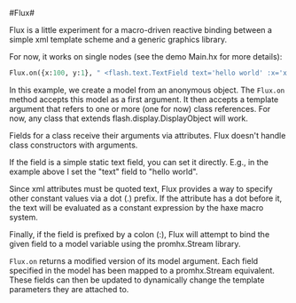 #Flux#

Flux is a little experiment for a macro-driven reactive binding between  a
simple xml template scheme and a generic graphics library.

For now, it works on single nodes (see the demo Main.hx for more details):

```haxe
Flux.on({x:100, y:1}, " <flash.text.TextField text='hello world' :x='x' .y='4'/> ");
```

In this example, we create a model from an anonymous object.  The ```Flux.on```
method accepts this model as a first argument.  It then accepts a template
argument that refers to one or more (one for now) class references. For now,
any class that extends flash.display.DisplayObject will work.

Fields for a class receive their arguments via attributes.  Flux doesn't handle 
class constructors with arguments.

If the field is a simple static text field, you can set it directly.  E.g.,
in the example above I set the "text" field to "hello world".

Since xml attributes must be quoted text, Flux provides a way to specify other
constant values via a dot (.) prefix.  If the attribute has a dot before it, the
text will be evaluated as a constant expression by the haxe macro system.

Finally, if the field is prefixed by a colon (:), Flux will attempt to bind the
given field to a model variable using the promhx.Stream library.

```Flux.on``` returns a modified version of its model argument.  Each field
specified in the model has been mapped to a promhx.Stream equivalent.  These 
fields can then be updated to dynamically change the template parameters they
are attached to.

